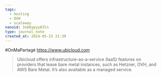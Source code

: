 ```yaml
---
tags:
  - hosting
  - OVH
  - scaleway
nanoid: 3sb6ypyy83ln
type: journal_note
created_at: 2024-05-23 21:39
---
```

#OnMaPartagé https://www.ubicloud.com

 > Ubicloud offers infrastructure-as-a-service (IaaS) features on providers that lease bare metal instances, such as Hetzner, OVH, and AWS Bare Metal. It’s also available as a managed service.
